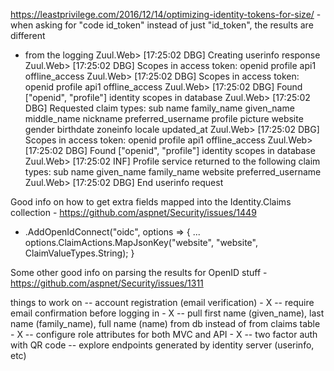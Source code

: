 ﻿https://leastprivilege.com/2016/12/14/optimizing-identity-tokens-for-size/ - when asking for "code id_token" instead of just "id_token", the results are different
- from the logging
Zuul.Web> [17:25:02 DBG] Creating userinfo response
Zuul.Web> [17:25:02 DBG] Scopes in access token: openid profile api1 offline_access
Zuul.Web> [17:25:02 DBG] Scopes in access token: openid profile api1 offline_access
Zuul.Web> [17:25:02 DBG] Found ["openid", "profile"] identity scopes in database
Zuul.Web> [17:25:02 DBG] Requested claim types: sub name family_name given_name middle_name nickname preferred_username profile picture website gender birthdate zoneinfo locale updated_at
Zuul.Web> [17:25:02 DBG] Scopes in access token: openid profile api1 offline_access
Zuul.Web> [17:25:02 DBG] Found ["openid", "profile"] identity scopes in database
Zuul.Web> [17:25:02 INF] Profile service returned to the following claim types: sub name given_name family_name website preferred_username
Zuul.Web> [17:25:02 DBG] End userinfo request

Good info on how to get extra fields mapped into the Identity.Claims collection - https://github.com/aspnet/Security/issues/1449
- .AddOpenIdConnect("oidc", options =>
  {
   ...
   options.ClaimActions.MapJsonKey("website", "website", ClaimValueTypes.String);
  }

Some other good info on parsing the results for OpenID stuff - https://github.com/aspnet/Security/issues/1311

things to work on
-- account registration (email verification) - X
-- require email confirmation before logging in - X
-- pull first name (given_name), last name (family_name), full name (name) from db instead of from claims table - X
-- configure role attributes for both MVC and API - X
-- two factor auth with QR code
-- explore endpoints generated by identity server (userinfo, etc)